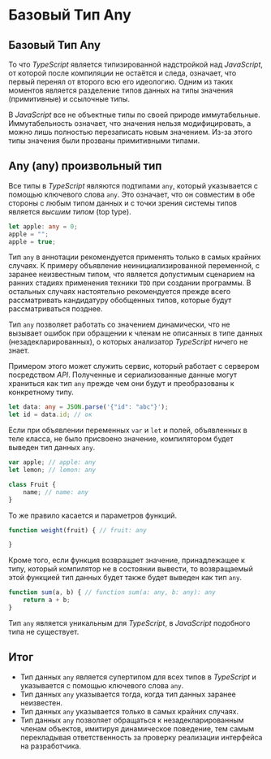 # Базовый Тип Any
## Базовый Тип Any


То что *TypeScript* является типизированной надстройкой над *JavaScript*, от которой после компиляции не остаётся и следа, означает, что первый перенял от второго всю его идеологию. Одним из таких моментов является разделение типов данных на типы значения (примитивные) и ссылочные типы.

В *JavaScript* все не объектные типы по своей природе иммутабельные. Иммутабельность означает, что значения нельзя модифицировать, а можно лишь полностью перезаписать новым значением. Из-за этого типы значения были прозваны примитивными типами.


## Any (any) произвольный тип


Все типы в *TypeScript* являются подтипами `any`, который указывается с помощью ключевого слова `any`. Это означает, что он совместим в обе стороны с любым типом данных и с точки зрения системы типов является *высшим типом* (top type). 

~~~~~typescript
let apple: any = 0;
apple = "";
apple = true;
~~~~~

Тип `any` в аннотации рекомендуется применять только в самых крайних случаях. К примеру объявление неинициализированной переменной, с заранее неизвестным типом, что является допустимым сценарием на ранних стадиях применения техники `TDD` при создании программы. В остальных случаях настоятельно рекомендуется прежде всего рассматривать кандидатуру обобщенных типов, которые будут рассматриваться позднее.

Тип `any` позволяет работать со значением динамически, что не вызывает ошибок при обращении к членам не описанных в типе данных (незадекларированных), о которых анализатор *TypeScript* ничего не знает.

Примером этого может служить сервис, который работает с сервером посредством *API*. Полученные и сериализованные данные могут храниться как тип `any` прежде чем они будут и преобразованы к конкретному типу.


~~~~~typescript
let data: any = JSON.parse('{"id": "abc"}');
let id = data.id; // ок
~~~~~

Если при объявлении переменных `var` и `let` и полей, объявленных в теле класса, не было присвоено значение, компилятором будет выведен тип данных `any`.

~~~~~typescript
var apple; // apple: any
let lemon; // lemon: any

class Fruit {
    name; // name: any
}
~~~~~

То же правило касается и параметров функций.

~~~~~typescript
function weight(fruit) { // fruit: any

}
~~~~~

Кроме того, если функция возвращает значение, принадлежащее к типу, который компилятор не в состоянии вывести, то возвращаемый этой функцией тип данных будет также будет выведен как тип `any`.

~~~~~typescript
function sum(a, b) { // function sum(a: any, b: any): any
    return a + b; 
}
~~~~~

Тип `any` является уникальным для *TypeScript*, в *JavaScript* подобного типа не существует.


## Итог

- Тип данных `any` является супертипом для всех типов в *TypeScript* и указывается с помощью ключевого слова `any`.
- Тип данных `any` указывается тогда, когда тип данных заранее неизвестен.
- Тип данных `any` указывается только в самых крайних случаях.
- Тип данных `any` позволяет обращаться к незадекларированным членам объектов, имитируя динамическое поведение, тем самым перекладывая ответственность за проверку реализации интерфейса на разработчика.
